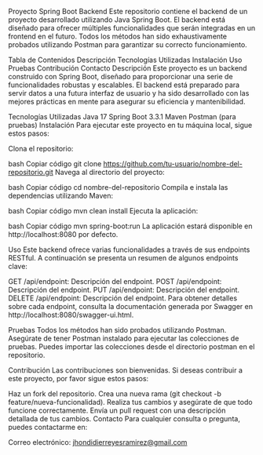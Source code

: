 Proyecto Spring Boot Backend
Este repositorio contiene el backend de un proyecto desarrollado utilizando Java Spring Boot. El backend está diseñado para ofrecer múltiples funcionalidades que serán integradas en un frontend en el futuro. Todos los métodos han sido exhaustivamente probados utilizando Postman para garantizar su correcto funcionamiento.

Tabla de Contenidos
Descripción
Tecnologías Utilizadas
Instalación
Uso
Pruebas
Contribución
Contacto
Descripción
Este proyecto es un backend construido con Spring Boot, diseñado para proporcionar una serie de funcionalidades robustas y escalables. El backend está preparado para servir datos a una futura interfaz de usuario y ha sido desarrollado con las mejores prácticas en mente para asegurar su eficiencia y mantenibilidad.

Tecnologías Utilizadas
Java 17
Spring Boot 3.3.1
Maven
Postman (para pruebas)
Instalación
Para ejecutar este proyecto en tu máquina local, sigue estos pasos:

Clona el repositorio:

bash
Copiar código
git clone https://github.com/tu-usuario/nombre-del-repositorio.git
Navega al directorio del proyecto:

bash
Copiar código
cd nombre-del-repositorio
Compila e instala las dependencias utilizando Maven:

bash
Copiar código
mvn clean install
Ejecuta la aplicación:

bash
Copiar código
mvn spring-boot:run
La aplicación estará disponible en http://localhost:8080 por defecto.

Uso
Este backend ofrece varias funcionalidades a través de sus endpoints RESTful. A continuación se presenta un resumen de algunos endpoints clave:

GET /api/endpoint: Descripción del endpoint.
POST /api/endpoint: Descripción del endpoint.
PUT /api/endpoint: Descripción del endpoint.
DELETE /api/endpoint: Descripción del endpoint.
Para obtener detalles sobre cada endpoint, consulta la documentación generada por Swagger en http://localhost:8080/swagger-ui.html.

Pruebas
Todos los métodos han sido probados utilizando Postman. Asegúrate de tener Postman instalado para ejecutar las colecciones de pruebas. Puedes importar las colecciones desde el directorio postman en el repositorio.

Contribución
Las contribuciones son bienvenidas. Si deseas contribuir a este proyecto, por favor sigue estos pasos:

Haz un fork del repositorio.
Crea una nueva rama (git checkout -b feature/nueva-funcionalidad).
Realiza tus cambios y asegúrate de que todo funcione correctamente.
Envía un pull request con una descripción detallada de tus cambios.
Contacto
Para cualquier consulta o pregunta, puedes contactarme en:

Correo electrónico: jhondidierreyesramirez@gmail.com
